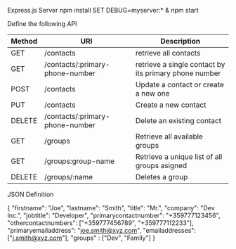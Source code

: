 Express.js Server
npm install
SET DEBUG=myserver:* & npm start

Define the following API

Method|  URI                             |Description                                          |
------|----------------------------------|-----------------------------------------------------|
GET   | /contacts                        |retrieve all contacts                                |
GET   | /contacts/:primary-phone-number  |retrieve a single contact by its primary phone number|
POST  | /contacts                        |Update a contact or create a new one                 |
PUT   | /contacts                        |Create a new contact                                 |
DELETE| /contacts/:primary-phone-number  |Delete an existing contact                           |
GET   | /groups                          |Retrieve all available groups                        |
GET   | /groups:group-name               |Retrieve a unique list of all groups asigned         |
DELETE| /groups/:name                    |Deletes a group                                      |

JSON Definition 

{
"firstname": "Joe",
"lastname": "Smith",
"title": "Mr.",
"company": "Dev Inc.",
"jobtitle": "Developer",
"primarycontactnumber": "+359777123456",
"othercontactnumbers": ["+359777456789", "+359777112233"],
"primaryemailaddress": "joe.smith@xyz.com",
"emailaddresses": ["j.smith@xyz.com"],
"groups" : ["Dev", "Family"]
}
